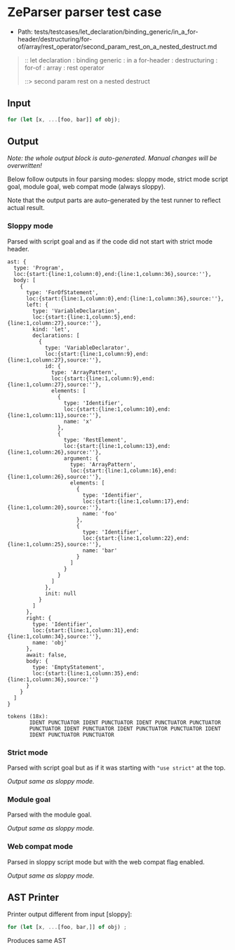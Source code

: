 # ZeParser parser test case

- Path: tests/testcases/let_declaration/binding_generic/in_a_for-header/destructuring/for-of/array/rest_operator/second_param_rest_on_a_nested_destruct.md

> :: let declaration : binding generic : in a for-header : destructuring : for-of : array : rest operator
>
> ::> second param rest on a nested destruct

## Input

`````js
for (let [x, ...[foo, bar]] of obj);
`````

## Output

_Note: the whole output block is auto-generated. Manual changes will be overwritten!_

Below follow outputs in four parsing modes: sloppy mode, strict mode script goal, module goal, web compat mode (always sloppy).

Note that the output parts are auto-generated by the test runner to reflect actual result.

### Sloppy mode

Parsed with script goal and as if the code did not start with strict mode header.

`````
ast: {
  type: 'Program',
  loc:{start:{line:1,column:0},end:{line:1,column:36},source:''},
  body: [
    {
      type: 'ForOfStatement',
      loc:{start:{line:1,column:0},end:{line:1,column:36},source:''},
      left: {
        type: 'VariableDeclaration',
        loc:{start:{line:1,column:5},end:{line:1,column:27},source:''},
        kind: 'let',
        declarations: [
          {
            type: 'VariableDeclarator',
            loc:{start:{line:1,column:9},end:{line:1,column:27},source:''},
            id: {
              type: 'ArrayPattern',
              loc:{start:{line:1,column:9},end:{line:1,column:27},source:''},
              elements: [
                {
                  type: 'Identifier',
                  loc:{start:{line:1,column:10},end:{line:1,column:11},source:''},
                  name: 'x'
                },
                {
                  type: 'RestElement',
                  loc:{start:{line:1,column:13},end:{line:1,column:26},source:''},
                  argument: {
                    type: 'ArrayPattern',
                    loc:{start:{line:1,column:16},end:{line:1,column:26},source:''},
                    elements: [
                      {
                        type: 'Identifier',
                        loc:{start:{line:1,column:17},end:{line:1,column:20},source:''},
                        name: 'foo'
                      },
                      {
                        type: 'Identifier',
                        loc:{start:{line:1,column:22},end:{line:1,column:25},source:''},
                        name: 'bar'
                      }
                    ]
                  }
                }
              ]
            },
            init: null
          }
        ]
      },
      right: {
        type: 'Identifier',
        loc:{start:{line:1,column:31},end:{line:1,column:34},source:''},
        name: 'obj'
      },
      await: false,
      body: {
        type: 'EmptyStatement',
        loc:{start:{line:1,column:35},end:{line:1,column:36},source:''}
      }
    }
  ]
}

tokens (18x):
       IDENT PUNCTUATOR IDENT PUNCTUATOR IDENT PUNCTUATOR PUNCTUATOR
       PUNCTUATOR IDENT PUNCTUATOR IDENT PUNCTUATOR PUNCTUATOR IDENT
       IDENT PUNCTUATOR PUNCTUATOR
`````

### Strict mode

Parsed with script goal but as if it was starting with `"use strict"` at the top.

_Output same as sloppy mode._

### Module goal

Parsed with the module goal.

_Output same as sloppy mode._

### Web compat mode

Parsed in sloppy script mode but with the web compat flag enabled.

_Output same as sloppy mode._

## AST Printer

Printer output different from input [sloppy]:

````js
for (let [x, ...[foo, bar,]] of obj) ;
````

Produces same AST
